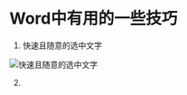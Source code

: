 # Word中有用的一些技巧

1. 快速且随意的选中文字

  ![快速且随意的选中文字](https://cloud.githubusercontent.com/assets/11325103/26273050/214891e8-3d5a-11e7-8fb7-8e689fa52048.gif)

2. 
